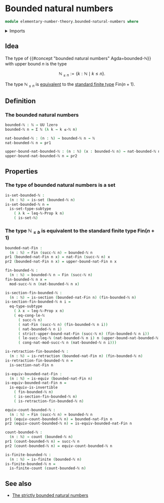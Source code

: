 # Bounded natural numbers

```agda
module elementary-number-theory.bounded-natural-numbers where
```

<details><summary>Imports</summary>

```agda
open import elementary-number-theory.congruence-natural-numbers
open import elementary-number-theory.equality-natural-numbers
open import elementary-number-theory.inequality-natural-numbers
open import elementary-number-theory.modular-arithmetic-standard-finite-types
open import elementary-number-theory.natural-numbers
open import elementary-number-theory.strict-inequality-natural-numbers

open import foundation.dependent-pair-types
open import foundation.equivalences
open import foundation.retractions
open import foundation.sections
open import foundation.sets
open import foundation.subtypes
open import foundation.universe-levels

open import univalent-combinatorics.counting
open import univalent-combinatorics.finite-types
open import univalent-combinatorics.standard-finite-types
```

</details>

## Idea

The type of {{#concept "bounded natural numbers" Agda=bounded-ℕ}} with upper bound $n$ is the type

$$
  \mathbb{N}_{\leq n} := \{k : ℕ \mid k \leq n\}.
$$

The type $\mathbb{N}_{\leq n}$ is [equivalent](foundation-core.equivalences.md) to the [standard finite type](univalent-combinatorics.standard-finite-types.md) $\mathsf{Fin}(n+1)$.

## Definition

### The bounded natural numbers

```agda
bounded-ℕ : ℕ → UU lzero
bounded-ℕ n = Σ ℕ (λ k → k ≤-ℕ n)

nat-bounded-ℕ : (n : ℕ) → bounded-ℕ n → ℕ
nat-bounded-ℕ n = pr1

upper-bound-nat-bounded-ℕ : (n : ℕ) (x : bounded-ℕ n) → nat-bounded-ℕ n x ≤-ℕ n
upper-bound-nat-bounded-ℕ n = pr2
```

## Properties

### The type of bounded natural numbers is a set

```agda
is-set-bounded-ℕ :
  (n : ℕ) → is-set (bounded-ℕ n)
is-set-bounded-ℕ n =
  is-set-type-subtype
    ( λ k → leq-ℕ-Prop k n)
    ( is-set-ℕ)
```

### The type $\mathbb{N}_{\leq b}$ is equivalent to the standard finite type $\mathsf{Fin}(n+1)$

```agda
bounded-nat-Fin :
  (n : ℕ) → Fin (succ-ℕ n) → bounded-ℕ n
pr1 (bounded-nat-Fin n x) = nat-Fin (succ-ℕ n) x
pr2 (bounded-nat-Fin n x) = upper-bound-nat-Fin n x

fin-bounded-ℕ :
  (n : ℕ) → bounded-ℕ n → Fin (succ-ℕ n)
fin-bounded-ℕ n x =
  mod-succ-ℕ n (nat-bounded-ℕ n x)

is-section-fin-bounded-ℕ :
  (n : ℕ) → is-section (bounded-nat-Fin n) (fin-bounded-ℕ n)
is-section-fin-bounded-ℕ n i =
  eq-type-subtype
    ( λ x → leq-ℕ-Prop x n)
    ( eq-cong-le-ℕ
      ( succ-ℕ n)
      ( nat-Fin (succ-ℕ n) (fin-bounded-ℕ n i))
      ( nat-bounded-ℕ n i)
      ( strict-upper-bound-nat-Fin (succ-ℕ n) (fin-bounded-ℕ n i))
      ( le-succ-leq-ℕ (nat-bounded-ℕ n i) n (upper-bound-nat-bounded-ℕ n i))
      ( cong-nat-mod-succ-ℕ n (nat-bounded-ℕ n i)))

is-retraction-fin-bounded-ℕ :
  (n : ℕ) → is-retraction (bounded-nat-Fin n) (fin-bounded-ℕ n)
is-retraction-fin-bounded-ℕ n =
  is-section-nat-Fin n

is-equiv-bounded-nat-Fin :
  (n : ℕ) → is-equiv (bounded-nat-Fin n)
is-equiv-bounded-nat-Fin n =
  is-equiv-is-invertible
    ( fin-bounded-ℕ n)
    ( is-section-fin-bounded-ℕ n)
    ( is-retraction-fin-bounded-ℕ n)

equiv-count-bounded-ℕ :
  (n : ℕ) → Fin (succ-ℕ n) ≃ bounded-ℕ n
pr1 (equiv-count-bounded-ℕ n) = bounded-nat-Fin n
pr2 (equiv-count-bounded-ℕ n) = is-equiv-bounded-nat-Fin n

count-bounded-ℕ :
  (n : ℕ) → count (bounded-ℕ n)
pr1 (count-bounded-ℕ n) = succ-ℕ n
pr2 (count-bounded-ℕ n) = equiv-count-bounded-ℕ n

is-finite-bounded-ℕ :
  (n : ℕ) → is-finite (bounded-ℕ n)
is-finite-bounded-ℕ n =
  is-finite-count (count-bounded-ℕ n)
```

## See also

- [The strictly bounded natural numbers](elementary-number-theory.strictly-bounded-natural-numbers.md)
